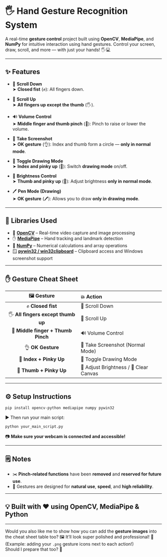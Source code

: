 
# 🖐️ Hand Gesture Recognition System

A real-time **gesture control** project built using **OpenCV**, **MediaPipe**, and **NumPy** for intuitive interaction using hand gestures. Control your screen, draw, scroll, and more — with just your hands! 🖐️💻

---

## ✨ Features

- 🔽 **Scroll Down**  
  ➤ **Closed fist** (✊): All fingers down.

- 🔼 **Scroll Up**  
  ➤ **All fingers up except the thumb** (🖐️).

- 🔊 **Volume Control**  
  ➤ **Middle finger and thumb pinch** (🤏): Pinch to raise or lower the volume.

- 📸 **Take Screenshot**  
  ➤ **OK gesture** (👌): Index and thumb form a circle — **only in normal mode**.

- 🎨 **Toggle Drawing Mode**  
  ➤ **Index and pinky up** (🤘): Switch **drawing mode** on/off.

- 🌟 **Brightness Control**  
  ➤ **Thumb and pinky up** (🤙): Adjust brightness **only in normal mode**.

- 🖊️ **Pen Mode (Drawing)**  
  ➤ **OK gesture** (🖊️): Allows you to draw **only in drawing mode**.

---

## 🧰 Libraries Used

- 🔷 **[OpenCV](https://opencv.org/)** – Real-time video capture and image processing  
- ✋ **[MediaPipe](https://mediapipe.dev/)** – Hand tracking and landmark detection  
- 📐 **[NumPy](https://numpy.org/)** – Numerical calculations and array operations  
- 🪟 **[pywin32 / win32clipboard](https://pypi.org/project/pywin32/)** – Clipboard access and Windows screenshot support

---

## ✋ Gesture Cheat Sheet

| 🖼️ Gesture | 💥 Action |
|:----------:|:----------|
| ✊ **Closed fist** | 🔽 Scroll Down |
| 🖐️ **All fingers except thumb up** | 🔼 Scroll Up |
| 🤏 **Middle finger + Thumb Pinch** | 🔊 Volume Control |
| 👌 **OK Gesture** | 📸 Take Screenshot (Normal Mode) |
| 🤘 **Index + Pinky Up** | 🎨 Toggle Drawing Mode |
| 🤙 **Thumb + Pinky Up** | 🌟 Adjust Brightness / 🧹 Clear Canvas |

---

## ⚙️ Setup Instructions

```bash
pip install opencv-python mediapipe numpy pywin32
```

▶️ Then run your main script:

```bash
python your_main_script.py
```

📷 **Make sure your webcam is connected and accessible!**

---

## 🗒️ Notes

- ✂️ **Pinch-related functions** have been **removed** and **reserved for future use**.
- 🧠 Gestures are designed for **natural use**, **speed**, and **high reliability**.

---

## 💡 Built with ❤️ using OpenCV, MediaPipe & Python

---

Would you also like me to show how you can add the **gesture images** into the cheat sheet table too? 🖼️ It’ll look super polished and professional! 🎯  
(Example: adding your `.png` gesture icons next to each action!)  
Should I prepare that too? 🚀
